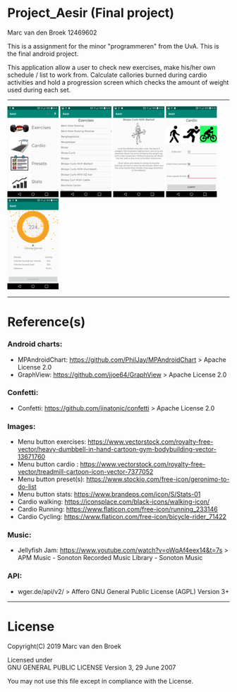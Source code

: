 # Project_Aesir (Final project)
Marc van den Broek 12469602

This is a assignment for the minor "programmeren" from the UvA. This is the final android project.  
  
This application allow a user to check new exercises, make his/her own schedule / list to work from. Calculate callories burned during cardio activities and hold a progression screen which checks the amount of weight used during each set.

***

<img src="https://github.com/broekm006/Project_Aesir/blob/master/doc/main.png" height="20%" width="23%"/> <img src="https://github.com/broekm006/Project_Aesir/blob/master/doc/exercises.png" height="20%" width="23%"/> <img src="https://github.com/broekm006/Project_Aesir/blob/master/doc/specific.png" height="20%" width="23%"/> <img src="https://github.com/broekm006/Project_Aesir/blob/master/doc/cardio.png" height="20%" width="23%"/> <img src="https://github.com/broekm006/Project_Aesir/blob/master/doc/cardio%20results.png" height="20%" width="23%"/>


***

# Reference(s)
### Android charts:
* MPAndroidChart: https://github.com/PhilJay/MPAndroidChart > Apache License 2.0
* GraphView: https://github.com/jjoe64/GraphView > Apache License 2.0
  
### Confetti:
* Confetti: https://github.com/jinatonic/confetti > Apache License 2.0
  
### Images:
* Menu button exercises: https://www.vectorstock.com/royalty-free-vector/heavy-dumbbell-in-hand-cartoon-gym-bodybuilding-vector-13671760
* Menu button cardio : https://www.vectorstock.com/royalty-free-vector/treadmill-cartoon-icon-vector-7377052
* Menu button preset(s): https://www.stockio.com/free-icon/geronimo-to-do-list
* Menu button stats: https://www.brandeps.com/icon/S/Stats-01
* Cardio walking: https://iconsplace.com/black-icons/walking-icon/
* Cardio Running: https://www.flaticon.com/free-icon/running_233146
* Cardio Cycling: https://www.flaticon.com/free-icon/bicycle-rider_71422
  
### Music:
* Jellyfish Jam: https://www.youtube.com/watch?v=oWqAf4eex14&t=7s > APM Music - Sonoton Recorded Music Library - Sonoton Music
  
### API:
* wger.de/api/v2/ > Affero GNU General Public License (AGPL) Version 3+
  
***

# License
Copyright(C) 2019 Marc van den Broek

Licensed under  
                     GNU GENERAL PUBLIC LICENSE
                       Version 3, 29 June 2007

 You may not use this file except in compliance with the License.
